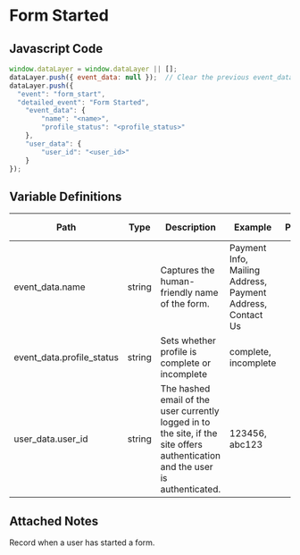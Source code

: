 # Form Started

### 

## Javascript Code
```js
window.dataLayer = window.dataLayer || [];
dataLayer.push({ event_data: null });  // Clear the previous event_data object.
dataLayer.push({
  "event": "form_start",
  "detailed_event": "Form Started",
    "event_data": {
        "name": "<name>",
        "profile_status": "<profile_status>"
    },
    "user_data": {
        "user_id": "<user_id>"
    }
});
```

## Variable Definitions

|Path|Type|Description|Example|Pattern|Min Length|Max Length|Minimum|Maximum|Multiple Of|
| --- | --- | --- | --- | --- | --- | --- | --- | --- | --- |
|event_data.name|string|Captures the human-friendly name of the form.|Payment Info, Mailing Address, Payment Address, Contact Us|||||||
|event_data.profile_status|string|Sets whether profile is complete or incomplete|complete, incomplete|||||||
|user_data.user_id|string|The hashed email of the user currently logged in to the site, if the site offers authentication and the user is authenticated.|123456, abc123|||||||

## Attached Notes

<p>Record when a user has started a form.&nbsp;</p>


